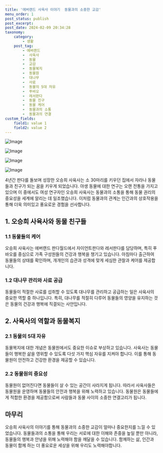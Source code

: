 ```yaml
---
title: '에버랜드 사육사 이야기  동물과의 소중한 교감'
menu_order: 1
post_status: publish
post_excerpt: 
post_date: 2024-02-09 20:34:28
taxonomy:
    category:
        - 생활
    post_tag:
        - 에버랜드
        -  사육사
        -  동물
        -  교감
        -  동물복지
        -  동물원
        -  대나무
        -  사료
        -  동물의 5대 자유
        -  푸바오
        -  레서판다
        -  동물 친구
        -  동물 케어
        -  동물과의 소통
        -  동물과의 연결
custom_fields:
    field1: value 1
    field2: value 2
---
```


![Image](https://imgnews.pstatic.net/image/028/2024/02/09/0002676443_001_20240209112501067.jpg?type=w647)

![Image](https://imgnews.pstatic.net/image/028/2024/02/09/0002676443_002_20240209112501094.jpg?type=w647)

![Image](https://imgnews.pstatic.net/image/028/2024/02/09/0002676443_003_20240209112501123.jpg?type=w647)

![Image](https://imgnews.pstatic.net/image/028/2024/02/09/0002676443_004_20240209112501157.jpg?type=w647)

4년간 판다를 돌보며 성장한 오승희 사육사는 소 30마리를 키우던 집에서 자라나 동물들과 친구가 되는 꿈을 키우게 되었습니다. 야생 동물에 대한 연구는 오랜 전통을 가지고 있으며 이 중에서도 여성 연구자인 오승희 사육사는 동물과의 소통을 통해 동물 권리의 중요성을 세계에 알리는 데 일조했습니다. 이처럼 동물과의 관계는 인간과의 상호작용을 통해 더욱 의미있고 풍요로운 경험을 선사합니다.
## 1. 오승희 사육사와 동물 친구들
### 1.1 동물들의 케어
오승희 사육사는 에버랜드 판다월드에서 자이언트판다와 레서판다를 담당하며, 특히 푸바오를 중심으로 가족 구성원들의 건강과 행복을 챙기고 있습니다. 아침마다 출근하여 동물들의 상태를 확인하며, 개개인의 습관과 성격에 맞게 세심한 관찰과 케어를 제공합니다.
### 1.2 대나무 관리와 사료 공급
동물들이 적절한 사료를 섭취할 수 있도록 대나무를 관리하고 공급하는 일은 사육사의 중요한 역할 중 하나입니다. 특히, 대나무를 적절히 다루어 동물들의 영양을 유지하는 것은 동물의 건강과 행복에 직결되는 사안입니다.
## 2. 사육사의 역할과 동물복지
### 2.1 동물의 5대 자유
동물복지에 대한 개념은 동물원에서도 중요한 이슈로 부상하고 있습니다. 사육사는 동물들이 행복한 삶을 영위할 수 있도록 다섯 가지 핵심 자유를 지켜야 합니다. 이를 통해 동물원이 안전하고 건강한 환경을 제공할 수 있습니다.
### 2.2 동물원의 중요성
동물원이 없어진다면 동물들이 살 수 있는 공간이 사라지게 됩니다. 따라서 사육사들은 동물원을 운영하며 동물들의 안전과 행복을 위해 노력하고 있습니다. 동물원은 동물들에게 적합한 환경을 제공함으로써 사람들과 동물 사이의 소중한 연결고리가 됩니다.
## 마무리
오승희 사육사의 이야기를 통해 동물과의 소중한 교감이 얼마나 중요한지를 느낄 수 있었습니다. 동물들과의 소통을 통해 우리는 서로에 대한 이해와 존중을 높일 뿐만 아니라, 동물들의 행복과 안녕을 위해 노력해야 함을 깨달을 수 있습니다. 함께하는 삶, 인간과 동물이 함께 하는 더 풍요로운 세상을 위해 우리도 노력해야합니다.
